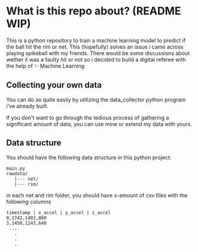 # What is this repo about? (README WIP)

This is a python repository to train a machine learning model to predict if the ball hit the rim or net.
This (hopefully) solves an issue i came across playing spikeball with my friends. There would be some discussions
about wether it was a faulty hit or not so i decided to build a digital referee with the help of ✨ Machine Learning

## Collecting your own data

You can do so quite easily by utilizing the data_collector python program i've already built.

If you don't want to go through the tedious process of gathering a significant amount of data, you can use mine or extend my data with yours.

## Data structure

You should have the following data structure in this python project:

```
main.py
rawdata/
   |--- net/
   |--- rim/
```

in each net and rim folder, you should have x-amount of csv files with the following columns

```
timestamp | x_accel | y_accel | z_accel
0,1742,1403,800
3,1450,1243,640
 ....
   .
   .
   .
```
